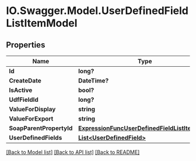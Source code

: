 # IO.Swagger.Model.UserDefinedFieldListItemModel
## Properties

Name | Type | Description | Notes
------------ | ------------- | ------------- | -------------
**Id** | **long?** |  | [optional] 
**CreateDate** | **DateTime?** |  | [optional] 
**IsActive** | **bool?** |  | [optional] 
**UdfFieldId** | **long?** |  | [optional] 
**ValueForDisplay** | **string** |  | [optional] 
**ValueForExport** | **string** |  | [optional] 
**SoapParentPropertyId** | [**ExpressionFuncUserDefinedFieldListItemInt64**](ExpressionFuncUserDefinedFieldListItemInt64.md) |  | [optional] 
**UserDefinedFields** | [**List&lt;UserDefinedField&gt;**](UserDefinedField.md) |  | [optional] 

[[Back to Model list]](../README.md#documentation-for-models) [[Back to API list]](../README.md#documentation-for-api-endpoints) [[Back to README]](../README.md)

